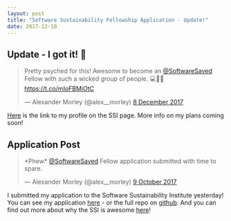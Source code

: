 ```yaml
---
layout: post
title: "Software Sustainability Fellowship Application - Update!"
date: 2017-12-10
---
```


## Update - I got it! 🎉

<blockquote class="twitter-tweet" data-lang="en-gb"><p lang="en" dir="ltr">Pretty psyched for this! Awesome to become an <a href="https://twitter.com/SoftwareSaved?ref_src=twsrc%5Etfw">@SoftwareSaved</a> Fellow with such a wicked group of people. 💻🎉💪 <a href="https://t.co/mIoFBMiOtC">https://t.co/mIoFBMiOtC</a></p>&mdash; Alexander Morley (@alex__morley) <a href="https://twitter.com/alex__morley/status/939093232318930946?ref_src=twsrc%5Etfw">8 December 2017</a></blockquote>
<script async src="https://platform.twitter.com/widgets.js" charset="utf-8"></script>

[Here](https://software.ac.uk/fellows/alexander-morley) is the link to my profile on the SSI page. More info on my plans coming soon!


## Application Post

<blockquote class="twitter-tweet" data-lang="en-gb"><p lang="en" dir="ltr">*Phew* <a href="https://twitter.com/SoftwareSaved?ref_src=twsrc%5Etfw">@SoftwareSaved</a> Fellow application submitted with time to spare.</p>&mdash; Alexander Morley (@alex__morley) <a href="https://twitter.com/alex__morley/status/917523404483387392?ref_src=twsrc%5Etfw">9 October 2017</a></blockquote>
<script async src="//platform.twitter.com/widgets.js" charset="utf-8"></script>

I submitted my application to the Software Sustainability Institute yesterday! You can see my application [here](http://alexmorley.me/SSIFellowship/application/) - or the full repo on [github](https://github.com/alexmorley/SSIFellowship). And you can find out more about why the SSI is awesome [here](https://www.software.ac.uk/)!
